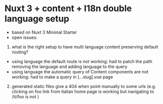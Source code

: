# Nuxt 3 + content + I18n double language setup

- based on Nuxt 3 Minimal Starter
- open issues:

1. what is the right setup to have multi language content preserving default routing?

- using language the default route is not working: had to patch the path removing the language and adding language to the query
- using language the automatic query of Content components are not working: had to make a query in \[...slug].vue page

2. generated static files give a 404 when point manually to some urls (e.g. clicking on foo link from italian home page is working but navigating to /it/foo is not )
